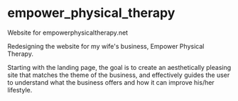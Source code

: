 # empower_physical_therapy
Website for empowerphysicaltherapy.net

Redesigning the website for my wife's business, Empower Physical Therapy.

Starting with the landing page, the goal is to create an aesthetically pleasing site that matches the theme of the business,
and effectively guides the user to understand what the business offers and how it can improve his/her lifestyle.